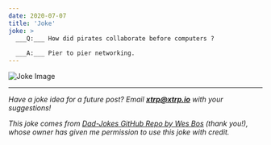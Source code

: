 ```yaml
---
date: 2020-07-07
title: 'Joke'
joke: >
  ___Q:___ How did pirates collaborate before computers ?
  
  ___A:___ Pier to pier networking.
---
```


![Joke Image](https://private.xtrp.io/projects/DailyDeveloperJokes/public_image_server/images/5e1258e0be565.png)

---
*Have a joke idea for a future post? Email **[xtrp@xtrp.io](mailto:xtrp@xtrp.io)** with your suggestions!*

*This joke comes from [Dad-Jokes GitHub Repo by Wes Bos](https://github.com/wesbos/dad-jokes) (thank you!), whose owner has given me permission to use this joke with credit.*

<!-- 
Joke text:
**Q:** How did pirates collaborate before computers ?

**A:** Pier to pier networking.
 -->

